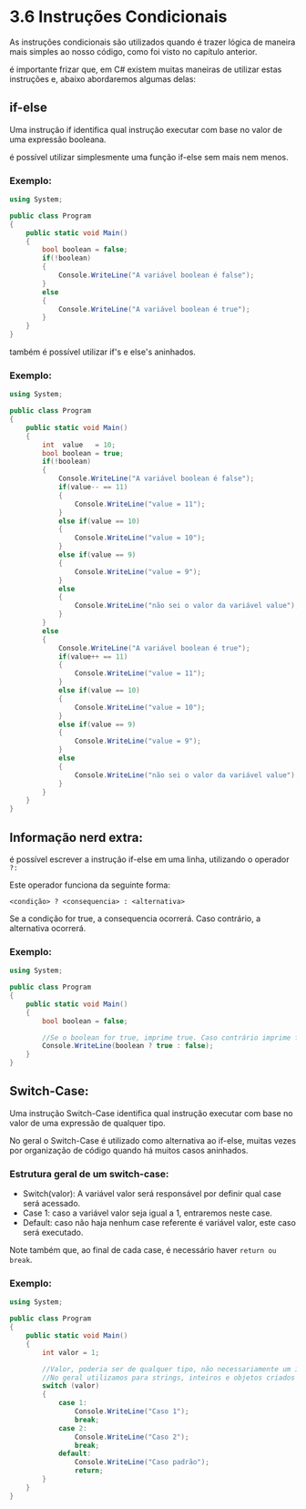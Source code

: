 # 3.6 Instruções Condicionais

As instruções condicionais são utilizados quando é trazer lógica de maneira mais simples ao nosso código, como foi visto no capítulo anterior.

é importante frizar que, em C# existem muitas maneiras de utilizar estas instruções e, abaixo abordaremos algumas delas:

## if-else

Uma instrução if identifica qual instrução executar com base no valor de uma expressão booleana.

é possível utilizar simplesmente uma função if-else sem mais nem menos.

### Exemplo:

```csharp
using System;

public class Program
{
	public static void Main()
	{
		bool boolean = false;
		if(!boolean)
		{
			Console.WriteLine("A variável boolean é false");
		}
		else
		{
			Console.WriteLine("A variável boolean é true");
		}
	}
}
```

também é possível utilizar if's e else's aninhados.

### Exemplo:

```csharp
using System;

public class Program
{
	public static void Main()
	{
		int  value   = 10;
		bool boolean = true;
		if(!boolean)
		{
			Console.WriteLine("A variável boolean é false");
			if(value-- == 11)
			{
				Console.WriteLine("value = 11");
			}
			else if(value == 10)
			{
				Console.WriteLine("value = 10");
			}
			else if(value == 9)
			{
				Console.WriteLine("value = 9");
			}
			else
			{
				Console.WriteLine("não sei o valor da variável value");
			}
		}
		else
		{
			Console.WriteLine("A variável boolean é true");
			if(value++ == 11)
			{
				Console.WriteLine("value = 11");
			}
			else if(value == 10)
			{
				Console.WriteLine("value = 10");
			}
			else if(value == 9)
			{
				Console.WriteLine("value = 9");
			}
			else
			{
				Console.WriteLine("não sei o valor da variável value");
			}
		}
	}
}
```

## Informação nerd extra:

é possível escrever a instrução if-else em uma linha, utilizando o operador `?:`

Este operador funciona da seguinte forma:

`<condição> ? <consequencia> : <alternativa>`

Se a condição for true, a consequencia ocorrerá. Caso contrário, a alternativa ocorrerá.

### Exemplo:

```csharp
using System;

public class Program
{
	public static void Main()
	{
		bool boolean = false;

		//Se o boolean for true, imprime true. Caso contrário imprime false.
		Console.WriteLine(boolean ? true : false);
	}
}
```

## Switch-Case:

Uma instrução Switch-Case identifica qual instrução executar com base no valor de uma expressão de qualquer tipo.

No geral o Switch-Case é utilizado como alternativa ao if-else, muitas vezes por organização de código quando há muitos casos aninhados.

### Estrutura geral de um switch-case:

-   Switch(valor): A variável valor será responsável por definir qual case será acessado.
-   Case 1: caso a variável valor seja igual a 1, entraremos neste case.
-   Default: caso não haja nenhum case referente é variável valor, este caso será executado.

Note também que, ao final de cada case, é necessário haver `return ou break`.

### Exemplo:

```csharp
using System;

public class Program
{
	public static void Main()
	{
		int valor = 1;

		//Valor, poderia ser de qualquer tipo, não necessariamente um inteiro.
		//No geral utilizamos para strings, inteiros e objetos criados pelo próprio usuário
		switch (valor)
		{
			case 1:
				Console.WriteLine("Caso 1");
				break;
			case 2:
				Console.WriteLine("Caso 2");
				break;
			default:
				Console.WriteLine("Caso padrão");
				return;
		}
	}
}
```
